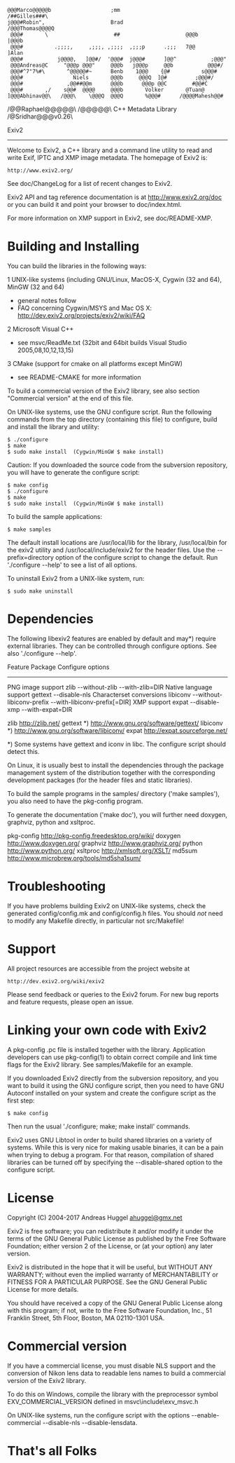     @@@Marco@@@@@b                   ;mm                       /##Gilles###\
    j@@@#Robin",                     Brad                     /@@@Thomas@@@@Q
     @@@#       \                     ##                     @@@b     |@@@b
     @@@#          .;;;;,     ,;;;, ,;;;;  ,;;;p      .;;;   7@@      ]Alan
     @@@#           j@@@@,   ]@@#/  '@@@#  j@@@#      ]@@^           ;@@@"
     @@@Andreas@C     "@@@p @@@"     @@@b   j@@@p     @@b           @@@#/
     @@@#^7"7%#\       ^@@@@@#~      Benb    1@@@    {@#          s@@@#
     @@@#                Niels       @@@b     @@@Q  ]@#         ;@@@#/
     @@@#              ,@@##@@m      @@@b      @@@p @@C        #@@#C
     @@@#       ,/    s@@#  @@@@     @@@b       Volker       @Tuan@
    ]@@@Abhinav@@\   /@@@\    \@@@Q  @@@Q       %@@@#      /@@@@Mahesh@@#
   /@@Raphael@@@@@\ /@@@@@\     C++  Metadata  Library    /@Sridhar@@@v0.26\

Exiv2
*****

Welcome to Exiv2, a C++ library and a command line utility to read and
write Exif, IPTC and XMP image metadata. The homepage of Exiv2 is:

    http://www.exiv2.org/

See doc/ChangeLog for a list of recent changes to Exiv2.

Exiv2 API and tag reference documentation is at http://www.exiv2.org/doc
or you can build it and point your browser to doc/index.html.

For more information on XMP support in Exiv2, see doc/README-XMP.

Building and Installing
=======================

You can build the libraries in the following ways:

1 UNIX-like systems (including GNU/Linux, MacOS-X, Cygwin (32 and 64), MinGW (32 and 64)
  - general notes follow
  - FAQ concerning Cygwin/MSYS and Mac OS X:
    http://dev.exiv2.org/projects/exiv2/wiki/FAQ

2 Microsoft Visual C++
  - see msvc/ReadMe.txt      (32bit and 64bit builds Visual Studio 2005,08,10,12,13,15)

3 CMake (support for cmake on all platforms except MinGW)
  - see README-CMAKE for more information

To build a commercial version of the Exiv2 library, see also section
"Commercial version" at the end of this file.

On UNIX-like systems, use the GNU configure script. Run the following
commands from the top directory (containing this file) to configure,
build and install the library and utility:

    $ ./configure
    $ make
    $ sudo make install  (Cygwin/MinGW $ make install)

Caution:
    If you downloaded the source code from the subversion repository,
    you will have to generate the configure script:

    $ make config
    $ ./configure
    $ make
    $ sudo make install  (Cygwin/MinGW $ make install)

To build the sample applications:

    $ make samples

The default install locations are /usr/local/lib for the library,
/usr/local/bin for the exiv2 utility and /usr/local/include/exiv2 for the
header files. Use the --prefix=directory option of the configure script to
change the default. Run './configure --help' to see a list of all options.

To uninstall Exiv2 from a UNIX-like system, run:

    $ sudo make uninstall

Dependencies
============

The following libexiv2 features are enabled by default and may*)
require external libraries. They can be controlled through configure
options. See also './configure --help'.

Feature                     Package   Configure options
--------------------------  --------  ----------------------------
PNG image support           zlib      --without-zlib
                                      --with-zlib=DIR
Native language support     gettext   --disable-nls
Characterset conversions    libiconv  --without-libiconv-prefix
                                      --with-libiconv-prefix[=DIR]
XMP support                 expat     --disable-xmp
                                      --with-expat=DIR

zlib         http://zlib.net/
gettext  *)  http://www.gnu.org/software/gettext/
libiconv *)  http://www.gnu.org/software/libiconv/
expat        http://expat.sourceforge.net/

*) Some systems have gettext and iconv in libc. The configure script
should detect this.

On Linux, it is usually best to install the dependencies through the
package management system of the distribution together with the
corresponding development packages (for the header files and static
libraries).

To build the sample programs in the samples/ directory ('make samples'),
you also need to have the pkg-config program.

To generate the documentation ('make doc'), you will further need
doxygen, graphviz, python and xsltproc.

pkg-config   http://pkg-config.freedesktop.org/wiki/
doxygen      http://www.doxygen.org/
graphviz     http://www.graphviz.org/
python       http://www.python.org/
xsltproc     http://xmlsoft.org/XSLT/
md5sum       http://www.microbrew.org/tools/md5sha1sum/

Troubleshooting
===============

If you have problems building Exiv2 on UNIX-like systems, check the
generated config/config.mk and config/config.h files. You should *not*
need to modify any Makefile directly, in particular not src/Makefile!

Support
=======

All project resources are accessible from the project website at

    http://dev.exiv2.org/wiki/exiv2

Please send feedback or queries to the Exiv2 forum. For new bug reports
and feature requests, please open an issue.

Linking your own code with Exiv2
================================

A pkg-config .pc file is installed together with the library.
Application developers can use pkg-config(1) to obtain correct compile
and link time flags for the Exiv2 library. See samples/Makefile for an
example.

If you downloaded Exiv2 directly from the subversion repository, and
you want to build it using the GNU configure script, then you need to
have GNU Autoconf installed on your system and create the configure
script as the first step:

    $ make config

Then run the usual './configure; make; make install' commands.

Exiv2 uses GNU Libtool in order to build shared libraries on a variety
of systems. While this is very nice for making usable binaries, it can
be a pain when trying to debug a program. For that reason, compilation
of shared libraries can be turned off by specifying the
--disable-shared option to the configure script.

License
=======

Copyright (C) 2004-2017 Andreas Huggel <ahuggel@gmx.net>

Exiv2 is free software; you can redistribute it and/or modify it under
the terms of the GNU General Public License as published by the Free
Software Foundation; either version 2 of the License, or (at your
option) any later version.

Exiv2 is distributed in the hope that it will be useful, but WITHOUT
ANY WARRANTY; without even the implied warranty of MERCHANTABILITY or
FITNESS FOR A PARTICULAR PURPOSE. See the GNU General Public License
for more details.

You should have received a copy of the GNU General Public License
along with this program; if not, write to the Free Software
Foundation, Inc., 51 Franklin Street, 5th Floor, Boston,
MA 02110-1301 USA.

Commercial version
==================

If you have a commercial license, you must disable NLS support and
the conversion of Nikon lens data to readable lens names to build a
commercial version of the Exiv2 library.

To do this on Windows, compile the library with the preprocessor
symbol EXV_COMMERCIAL_VERSION defined in msvc\include\exv_msvc.h

On UNIX-like systems, run the configure
script with the options --enable-commercial --disable-nls
--disable-lensdata.

# That's all Folks
##
